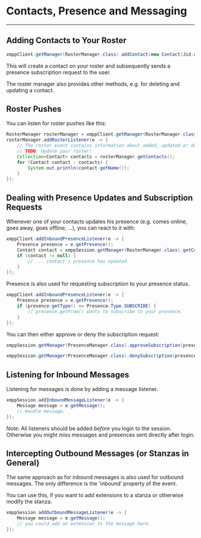 # Contacts, Presence and Messaging
---

## Adding Contacts to Your Roster

```java
xmppClient.getManager(RosterManager.class).addContact(new Contact(Jid.of("juliet@example.net"), "Juliet"), true, "Hi Juliet, please add me.");
```

This will create a contact on your roster and subsequently sends a presence subscription request to the user.

The roster manager also provides other methods, e.g. for deleting and updating a contact.

## Roster Pushes

You can listen for roster pushes like this:

```java
RosterManager rosterManager = xmppClient.getManager(RosterManager.class);
rosterManager.addRosterListener(e -> {
    // The roster event contains information about added, updated or deleted contacts.
    // TODO: Update your roster!
    Collection<Contact> contacts = rosterManager.getContacts();
    for (Contact contact : contacts) {
        System.out.println(contact.getName());
    }
});
```

## Dealing with Presence Updates and Subscription Requests

Whenever one of your contacts updates his presence (e.g. comes online, goes away, goes offline, ...), you can react to it with:

```java
xmppClient.addInboundPresenceListener(e -> {
    Presence presence = e.getPresence();
    Contact contact = xmppSession.getManager(RosterManager.class).getContact(presence.getFrom());
    if (contact != null) {
        // ... contact's presence has updated.
    }
});
```

Presence is also used for requesting subscription to your presence status.

```java
xmppClient.addInboundPresenceListener(e -> {
    Presence presence = e.getPresence();
    if (presence.getType() == Presence.Type.SUBSCRIBE) {
        // presence.getFrom() wants to subscribe to your presence.
    }
});
```

You can then either approve or deny the subscription request:

```java
xmppSession.getManager(PresenceManager.class).approveSubscription(presence.getFrom());
```

```java
xmppSession.getManager(PresenceManager.class).denySubscription(presence.getFrom());
```

## Listening for Inbound Messages

Listening for messages is done by adding a message listener.

```java
xmppSession.addInboundMessageListener(e -> {
    Message message = e.getMessage();
    // Handle message.
});
```

*Note:* All listeners should be added *before* you login to the session. Otherwise you might miss messages and presences sent directly after login.

## Intercepting Outbound Messages (or Stanzas in General)

The same approach as for inbound messages is also used for outbound messages. The only difference is the 'inbound’ property of the event.

You can use this, if you want to add extensions to a stanza or otherwise modify the stanza.

```java
xmppSession.addOutboundMessageListener(e -> {
    Message message = e.getMessage();
    // you could add an extension to the message here.
});
```
